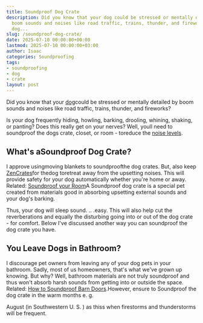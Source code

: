 ```yaml
---
title: Soundproof Dog Crate
description: Did you know that your dog could be stressed or mentally detailed by
  boom sounds and noises like road traffic, trains, thunder, and fireworks? Is your
  dog...
slug: /soundproof-dog-crate/
date: 2025-07-10 00:00:00+00:00
lastmod: 2025-07-10 00:00:00+03:00
author: Isaac
categories: Soundproofing
tags:
- soundproofing
- dog
- crate
layout: post
---
```

Did you know that your [dog](https://pestpolicy.com/best-dog-backpack-carrier-for-hiking/)could be stressed or mentally detailed by boom sounds and noises like road traffic, trains, thunder, and fireworks?

Is your dog frequently hiding, howling, barking, drooling, whining, shaking, or panting? Does this really get on your nerves? Well, youll need to soundproof the dogs crate, closet, or room - toreduce the [noise levels](https://ehs.yale.edu/sites/default/files/files/decibel-level-chart.pdf).

##  What's aSoundproof Dog Crate?

I approve usingmoving blankets to soundproofthe dog crates. But, also keep [ZenCrates](https://www.amazon.com/dp/B077GZ5Z8H/?tag=p-policy-20)for thedog toretreat away from the upsetting noises. This will provide safety for your dog automatically whether you're home or away. Related: [Soundproof your Room](https://pestpolicy.com/how-to-soundproof-a-room-cheaply/)A Soundproof dog crate is a special pet created from materials good in absorbing upsetting external sounds and your dog's barking.

Thus, your dog will sleep sound. .. .easy. This will also help cut the reverberations and equally the disturbing going into or out of the dog crate - for comfort. Below I've discussed another way you can soundproof the dog crate you have.

##  You Leave Dogs in Bathroom?

I discourage pet owners from leaving any of your dog pets in your bathroom. Sadly, most of us homeowners, that's what we've grown up knowing. But why? Well, bathroom materials are not truly soundproof and thus won't absorb harsh sounds from getting into or outside the space. Related: [How to Soundproof Barn Doors](https://pestpolicy.com/soundproof-barn-doors/).However, ensure to Soundproof the dog crate in the warm months e. g.

August (in Southwestern U. S. ) as thiss when firestorms and thunderstorms will be frequent.